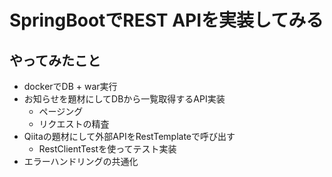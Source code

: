 # SpringBootでREST APIを実装してみる

## やってみたこと

- dockerでDB + war実行
- お知らせを題材にしてDBから一覧取得するAPI実装
    - ページング
    - リクエストの精査
- Qiitaの題材にして外部APIをRestTemplateで呼び出す
    - RestClientTestを使ってテスト実装
- エラーハンドリングの共通化
